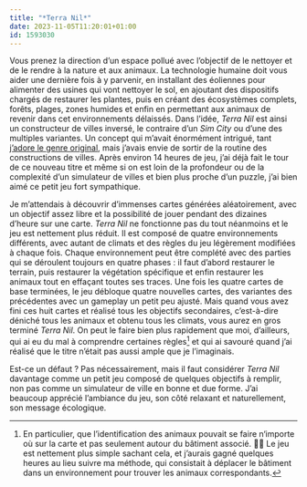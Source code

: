```yaml
---
title: "*Terra Nil*"
date: 2023-11-05T11:20:01+01:00
id: 1593030
---
```


Vous prenez la direction d’un espace pollué avec l’objectif de le nettoyer et de le rendre à la nature et aux animaux. La technologie humaine doit vous aider une dernière fois à y parvenir, en installant des éoliennes pour alimenter des usines qui vont nettoyer le sol, en ajoutant des dispositifs chargés de restaurer les plantes, puis en créant des écosystèmes complets, forêts, plages, zones humides et enfin en permettant aux animaux de revenir dans cet environnements délaissés. Dans l’idée, *Terra Nil* est ainsi un constructeur de villes inversé, le contraire d’un *Sim City* ou d’une des multiples variantes. Un concept qui m’avait énormément intrigué, tant [j’adore le genre original](https://nicolasfurno.fr/jeu-video/settlement-survival/), mais j’avais envie de sortir de la routine des constructions de villes. Après environ 14 heures de jeu, j’ai déjà fait le tour de ce nouveau titre et même si on est loin de la profondeur ou de la complexité d’un simulateur de villes et bien plus proche d’un puzzle, j’ai bien aimé ce petit jeu fort sympathique.

Je m’attendais à découvrir d’immenses cartes générées aléatoirement, avec un objectif assez libre et la possibilité de jouer pendant des dizaines d’heure sur une carte. *Terra Nil* ne fonctionne pas du tout néanmoins et le jeu est nettement plus réduit. Il est composé de quatre environnements différents, avec autant de climats et des règles du jeu légèrement modifiées à chaque fois. Chaque environnement peut être complété avec des parties qui se déroulent toujours en quatre phases : il faut d’abord restaurer le terrain, puis restaurer la végétation spécifique et enfin restaurer les animaux tout en effaçant toutes ses traces. Une fois les quatre cartes de base terminées, le jeu débloque quatre nouvelles cartes, des variantes des précédentes avec un gameplay un petit peu ajusté. Mais quand vous avez fini ces huit cartes et réalisé tous les objectifs secondaires, c’est-à-dire déniché tous les animaux et obtenu tous les climats, vous aurez en gros terminé *Terra Nil*. On peut le faire bien plus rapidement que moi, d’ailleurs, qui ai eu du mal à comprendre certaines règles[^1] et qui ai savouré quand j’ai réalisé que le titre n’était pas aussi ample que je l’imaginais.

Est-ce un défaut ? Pas nécessairement, mais il faut considérer *Terra Nil* davantage comme un petit jeu composé de quelques objectifs à remplir, non pas comme un simulateur de ville en bonne et due forme. J’ai beaucoup apprécié l’ambiance du jeu, son côté relaxant et naturellement, son message écologique. 

[^1]: En particulier, que l’identification des animaux pouvait se faire n‘importe où sur la carte et pas seulement autour du bâtiment associé. 🤦‍♂️ Le jeu est nettement plus simple sachant cela, et j’aurais gagné quelques heures au lieu suivre ma méthode, qui consistait à déplacer le bâtiment dans un environnement pour trouver les animaux correspondants. 